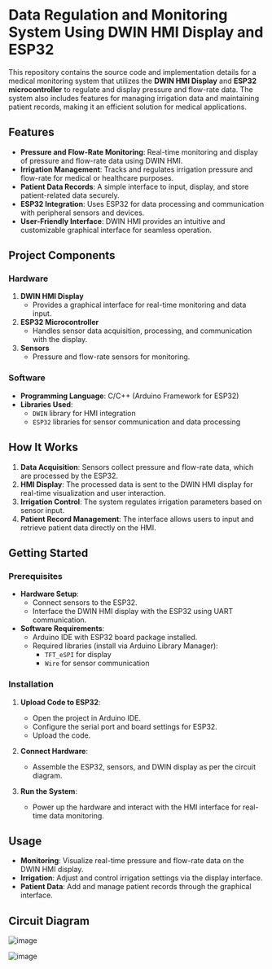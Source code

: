 # Data Regulation and Monitoring System Using DWIN HMI Display and ESP32
This repository contains the source code and implementation details for a medical monitoring system that utilizes the **DWIN HMI Display** and **ESP32 microcontroller** to regulate and display pressure and flow-rate data. The system also includes features for managing irrigation data and maintaining patient records, making it an efficient solution for medical applications.  

## Features  

- **Pressure and Flow-Rate Monitoring**: Real-time monitoring and display of pressure and flow-rate data using DWIN HMI.  
- **Irrigation Management**: Tracks and regulates irrigation pressure and flow-rate for medical or healthcare purposes.  
- **Patient Data Records**: A simple interface to input, display, and store patient-related data securely.  
- **ESP32 Integration**: Uses ESP32 for data processing and communication with peripheral sensors and devices.  
- **User-Friendly Interface**: DWIN HMI provides an intuitive and customizable graphical interface for seamless operation.  

## Project Components  

### Hardware  
1. **DWIN HMI Display**  
   - Provides a graphical interface for real-time monitoring and data input.  
2. **ESP32 Microcontroller**  
   - Handles sensor data acquisition, processing, and communication with the display.  
3. **Sensors**  
   - Pressure and flow-rate sensors for monitoring.  

### Software  
- **Programming Language**: C/C++ (Arduino Framework for ESP32)  
- **Libraries Used**:  
  - `DWIN` library for HMI integration  
  - `ESP32` libraries for sensor communication and data processing  

## How It Works  

1. **Data Acquisition**: Sensors collect pressure and flow-rate data, which are processed by the ESP32.  
2. **HMI Display**: The processed data is sent to the DWIN HMI display for real-time visualization and user interaction.  
3. **Irrigation Control**: The system regulates irrigation parameters based on sensor input.  
4. **Patient Record Management**: The interface allows users to input and retrieve patient data directly on the HMI.  

## Getting Started  

### Prerequisites  
- **Hardware Setup**:  
  - Connect sensors to the ESP32.  
  - Interface the DWIN HMI display with the ESP32 using UART communication.  
- **Software Requirements**:  
  - Arduino IDE with ESP32 board package installed.  
  - Required libraries (install via Arduino Library Manager):  
    - `TFT_eSPI` for display  
    - `Wire` for sensor communication  

### Installation  

1. **Upload Code to ESP32**:  
   - Open the project in Arduino IDE.  
   - Configure the serial port and board settings for ESP32.  
   - Upload the code.  

2. **Connect Hardware**:  
   - Assemble the ESP32, sensors, and DWIN display as per the circuit diagram.  

3. **Run the System**:  
   - Power up the hardware and interact with the HMI interface for real-time data monitoring.  

## Usage  

- **Monitoring**: Visualize real-time pressure and flow-rate data on the DWIN HMI display.  
- **Irrigation**: Adjust and control irrigation settings via the display interface.  
- **Patient Data**: Add and manage patient records through the graphical interface.  

## Circuit Diagram  

 ![image](https://github.com/user-attachments/assets/7fdd0b0f-7a4c-44df-b601-441b58a01982)

 ![image](https://github.com/user-attachments/assets/610672b7-9f8d-42d7-a293-a1fe17dc7883)

